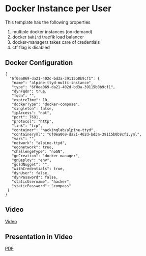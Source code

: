 # Docker Instance per User
This template has the following properties
1. multiple docker instances (on-demand)
2. docker `behind` traefik load balancer
3. docker-managers takes care of credentials 
4. ctf flag is disabled

## Docker Configuration
```
{
  "6f0ea069-da21-402d-bd3a-39115b0b9cf1": {
   "name": "alpine-ttyd-multi-instance",
   "type": "6f0ea069-da21-402d-bd3a-39115b0b9cf1",
   "dynFqdn": true,
   "fqdn": "",
   "expireTime": 10,
   "dockerType": "docker-compose",
   "singleton": false,
   "ipAccess": "nat",
   "port": 7681,
   "protocol": "http",
   "link": "tcp",
   "container": "hackinglab/alpine-ttyd",
   "containeryml": "6f0ea069-da21-402d-bd3a-39115b0b9cf1.yml",
   "vars": "",
   "network": "alpine-ttyd",
   "egonetwork": true,
   "challengeType": "noGN",
   "gnCreation": "docker-manager",
   "gnDeploy": "env",
   "goldNugget": "",
   "withCredentials": true,
   "dynUser": false,
   "dynPassword": false,
   "staticUsername": "hacker",
   "staticPassword": "compass"
 }
}
```

## Video 
[Video](../video/docker-manager-multi-instance-docker.mp4)


## Presentation in Video
[PDF](docker-manager-per-user.pdf)